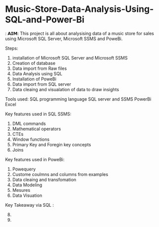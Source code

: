# Music-Store-Data-Analysis-Using-SQL-and-Power-Bi
: 
𝗔𝗜𝗠:
This project is all about analysising data of a music store for sales using Microsoft SQL Server, Microsoft SSMS and PoweBi.

Steps:
1. installation of Microsoft SQL Server and Microsoft SSMS
2. Creation of database
3. Data import from Raw files
4. Data Analysis using SQL
5. Installation of PoweBi
6. Data import from SQL server
7. Data cleaing and visualation of data to draw insights

Tools used:
SQL programming language
SQL server and SSMS
PowerBi
Excel

Key features used in SQL SSMS:
1. DML commands
2. Mathematical operators
3. CTEs
4. Window functions
5. Primary Key and Foregin key concepts
6. Joins

Key features used in PoweBi:
1. Powequery
2. Custome coulmns and columns from examples
3. Data cleaing and transfomation
4. Data Modeling
5. Mesures
6. Data Visuation

Key Takeaway via SQL :


8. 
9. 

  
